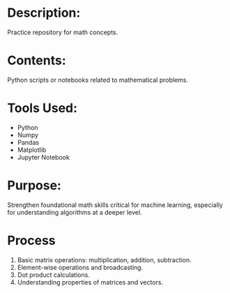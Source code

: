 # Description:

Practice repository for math concepts.

# Contents:

Python scripts or notebooks related to mathematical problems.

# Tools Used:

- Python
- Numpy
- Pandas
- Matplotlib
- Jupyter Notebook
  
# Purpose:

Strengthen foundational math skills critical for machine learning, especially for understanding algorithms at a deeper level.

# Process
1. Basic matrix operations: multiplication, addition, subtraction.
2. Element-wise operations and broadcasting.
3. Dot product calculations.
4. Understanding properties of matrices and vectors.

